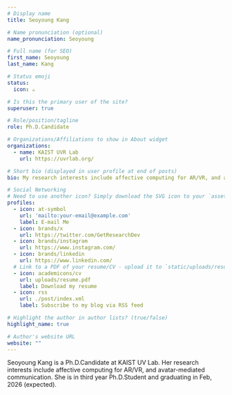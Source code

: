 ```yaml
---
# Display name
title: Seoyoung Kang

# Name pronunciation (optional)
name_pronunciation: Seoyoung

# Full name (for SEO)
first_name: Seoyoung
last_name: Kang

# Status emoji
status:
  icon: ☕️

# Is this the primary user of the site?
superuser: true

# Role/position/tagline
role: Ph.D.Candidate

# Organizations/Affiliations to show in About widget
organizations:
  - name: KAIST UVR Lab
    url: https://uvrlab.org/ 

# Short bio (displayed in user profile at end of posts)
bio: My research interests include affective computing for AR/VR, and avatar-mediated communication. 

# Social Networking
# Need to use another icon? Simply download the SVG icon to your `assets/media/icons/` folder.
profiles:
  - icon: at-symbol
    url: 'mailto:your-email@example.com'
    label: E-mail Me
  - icon: brands/x
    url: https://twitter.com/GetResearchDev
  - icon: brands/instagram
    url: https://www.instagram.com/
  - icon: brands/linkedin
    url: https://www.linkedin.com/
  # Link to a PDF of your resume/CV - upload it to `static/uploads/resume.pdf`
  - icon: academicons/cv
    url: uploads/resume.pdf
    label: Download my resume
  - icon: rss
    url: ./post/index.xml
    label: Subscribe to my blog via RSS feed

# Highlight the author in author lists? (true/false)
highlight_name: true

# Author's website URL
website: ""
---
```


Seoyoung Kang is a Ph.D.Candidate at KAIST UV Lab. Her research interests include
affective computing for AR/VR, and avatar-mediated communication. She is in third year Ph.D.Student 
and graduating in Feb, 2026 (expected).

